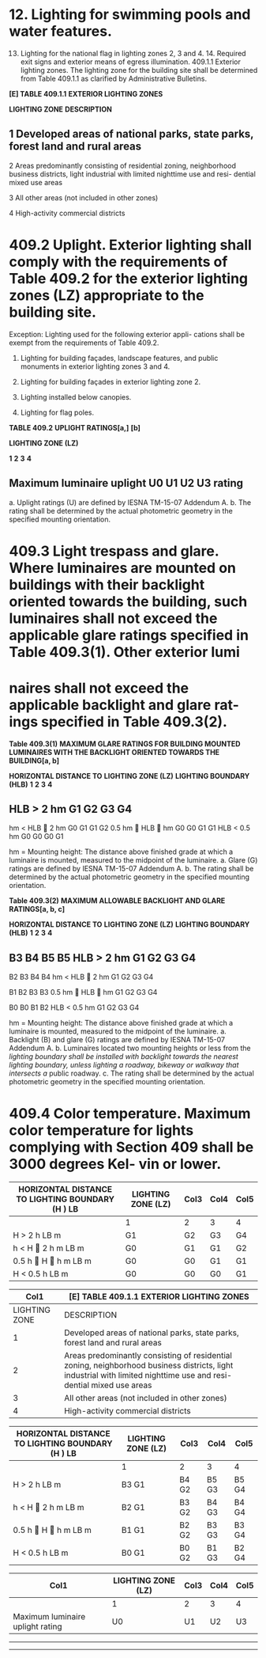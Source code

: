 # 12. Lighting for swimming pools and water features.

 13. Lighting for the national flag in lighting zones 2, 3 and 4. 14. Required exit signs and exterior means of egress illumination. 409.1.1 Exterior lighting zones. The lighting zone for the building site shall be determined from Table 409.1.1 as clarified by Administrative Bulletins.

**[E] TABLE 409.1.1**
**EXTERIOR LIGHTING ZONES**

**LIGHTING ZONE** **DESCRIPTION**

## 1 Developed areas of national parks, state parks, forest land and rural areas

 2 Areas predominantly consisting of residential zoning, neighborhood business districts, light industrial with limited nighttime use and resi- dential mixed use areas

 3 All other areas (not included in other zones)

 4 High-activity commercial districts

# 409.2 Uplight. Exterior lighting shall comply with the requirements of Table 409.2 for the exterior lighting zones (LZ) appropriate to the building site.
 Exception: Lighting used for the following exterior appli- cations shall be exempt from the requirements of Table 409.2.

 1. Lighting for building façades, landscape features, and public monuments in exterior lighting zones 3 and 4.

 2. Lighting for building façades in exterior lighting zone 2.

 3. Lighting installed below canopies.

 4. Lighting for flag poles.

**TABLE 409.2**
**UPLIGHT RATINGS[a,]** **[b]**

**LIGHTING ZONE (LZ)**

**1** **2** **3** **4**

## Maximum luminaire uplight U0 U1 U2 U3 rating

a. Uplight ratings (U) are defined by IESNA TM-15-07 Addendum A.
b. The rating shall be determined by the actual photometric geometry in the
specified mounting orientation.

# 409.3 Light trespass and glare. Where luminaires are mounted on buildings with their backlight oriented towards the building, such luminaires shall not exceed the applicable glare ratings specified in Table 409.3(1). Other exterior lumi

# naires shall not exceed the applicable backlight and glare rat- ings specified in Table 409.3(2).

**Table 409.3(1)**
**MAXIMUM GLARE RATINGS FOR BUILDING MOUNTED**
**LUMINAIRES WITH THE BACKLIGHT ORIENTED TOWARDS THE**
**BUILDING[a, b]**

**HORIZONTAL DISTANCE TO** **LIGHTING ZONE (LZ)**
**LIGHTING BOUNDARY (HLB)** **1** **2** **3** **4**

## HLB > 2 hm G1 G2 G3 G4
 hm < HLB  2 hm G0 G1 G1 G2
 0.5 hm  HLB  hm G0 G0 G1 G1
 HLB < 0.5 hm G0 G0 G0 G1

hm = Mounting height: The distance above finished grade at which a
luminaire is mounted, measured to the midpoint of the luminaire.
a. Glare (G) ratings are defined by IESNA TM-15-07 Addendum A.
b. The rating shall be determined by the actual photometric geometry in the
specified mounting orientation.

**Table 409.3(2)**
**MAXIMUM ALLOWABLE BACKLIGHT AND GLARE RATINGS[a, b, c]**

**HORIZONTAL DISTANCE TO** **LIGHTING ZONE (LZ)**
**LIGHTING BOUNDARY (HLB)** **1** **2** **3** **4**

## B3 B4 B5 B5 HLB > 2 hm G1 G2 G3 G4

 B2 B3 B4 B4 hm < HLB  2 hm G1 G2 G3 G4

 B1 B2 B3 B3 0.5 hm  HLB  hm G1 G2 G3 G4

 B0 B0 B1 B2 HLB < 0.5 hm G1 G2 G3 G4

hm = Mounting height: The distance above finished grade at which a
luminaire is mounted, measured to the midpoint of the luminaire.
a. Backlight (B) and glare (G) ratings are defined by IESNA TM-15-07
Addendum A.
b. Luminaires located two mounting heights or less from the _lighting_
_boundary shall be installed with backlight towards the nearest_ _lighting_
_boundary, unless lighting a roadway, bikeway or walkway that intersects a_
public roadway.
c. The rating shall be determined by the actual photometric geometry in the
specified mounting orientation.
# 409.4 Color temperature. Maximum color temperature for lights complying with Section 409 shall be 3000 degrees Kel- vin or lower.

|HORIZONTAL DISTANCE TO LIGHTING BOUNDARY (H ) LB|LIGHTING ZONE (LZ)|Col3|Col4|Col5|
|---|---|---|---|---|
||1|2|3|4|
|H > 2 h LB m|G1|G2|G3|G4|
|h < H  2 h m LB m|G0|G1|G1|G2|
|0.5 h  H  h m LB m|G0|G0|G1|G1|
|H < 0.5 h LB m|G0|G0|G0|G1|

|Col1|[E] TABLE 409.1.1 EXTERIOR LIGHTING ZONES|
|---|---|
|LIGHTING ZONE|DESCRIPTION|
|1|Developed areas of national parks, state parks, forest land and rural areas|
|2|Areas predominantly consisting of residential zoning, neighborhood business districts, light industrial with limited nighttime use and resi- dential mixed use areas|
|3|All other areas (not included in other zones)|
|4|High-activity commercial districts|

|HORIZONTAL DISTANCE TO LIGHTING BOUNDARY (H ) LB|LIGHTING ZONE (LZ)|Col3|Col4|Col5|
|---|---|---|---|---|
||1|2|3|4|
|H > 2 h LB m|B3 G1|B4 G2|B5 G3|B5 G4|
|h < H  2 h m LB m|B2 G1|B3 G2|B4 G3|B4 G4|
|0.5 h  H  h m LB m|B1 G1|B2 G2|B3 G3|B3 G4|
|H < 0.5 h LB m|B0 G1|B0 G2|B1 G3|B2 G4|

|Col1|LIGHTING ZONE (LZ)|Col3|Col4|Col5|
|---|---|---|---|---|
||1|2|3|4|
|Maximum luminaire uplight rating|U0|U1|U2|U3|


-----











-----



